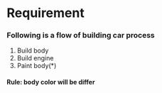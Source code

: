 # Requirement
### Following is a flow of building car process

1. Build body
2. Build engine
3. Paint body(*)

#### Rule: body color will be differ
